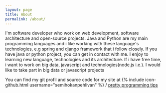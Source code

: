 ```yaml
---
layout: page
title: About
permalink: /about/
---
```


I'm software developer who work on web development, software architecture and open-source projects. Java and Python are my main programming languages and i like working with these language's technologies, e.g spring and django framework that i follow closely. If you have java or python project, you can get in contact with me. I enjoy to learning new language, technologies and its architecture. If i have free time, i want to work on big data, javascript and technologies(node.js i.e.). I would like to take part in big data or javascript projects

You can find my git profil and source code for my site at
{% include icon-github.html username="semihokanpehlivan" %} /
[pretty programming tips](https://github.com/semihokanpehlivan/semihokanpehlivan.github.io)

